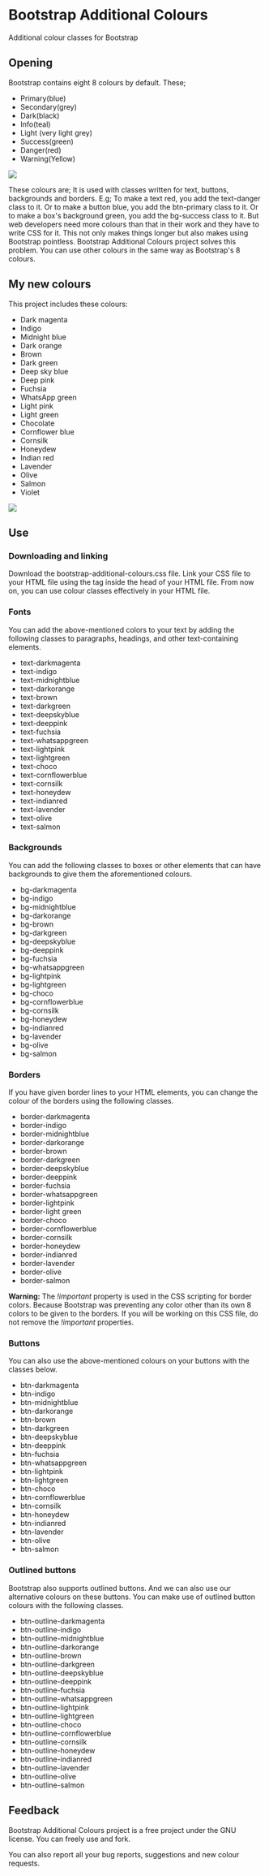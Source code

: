 # Bootstrap Additional Colours
<p>Additional colour classes for Bootstrap</p>
<h2>Opening</h2>
<p>Bootstrap contains eight 8 colours by default. These;</p>
<ul>
  <li>Primary(blue)</li>
  <li>Secondary(grey)</li>
  <li>Dark(black)</li>
  <li>Info(teal)</li>
  <li>Light (very light grey)</li>
  <li>Success(green)</li>
  <li>Danger(red)</li>
  <li>Warning(Yellow)</li>
</ul>
<img src="https://user-images.githubusercontent.com/37022881/158368447-e6160237-1aa7-4b58-b4a7-b7f910d05be1.jpg" />
<p>These colours are; It is used with classes written for text, buttons, backgrounds and borders. E.g; To make a text red, you add the text-danger class to it. Or to make a button blue, you add the btn-primary class to it. Or to make a box's background green, you add the bg-success class to it.
But web developers need more colours than that in their work and they have to write CSS for it. This not only makes things longer but also makes using Bootstrap pointless.
Bootstrap Additional Colours project solves this problem. You can use other colours in the same way as Bootstrap's 8 colours.</p>
<h2>My new colours</h2>
<p>This project includes these colours:</p>
<ul>
  <li>Dark magenta</li>
  <li>Indigo</li>
  <li>Midnight blue</li>
  <li>Dark orange</li>
  <li>Brown</li>
  <li>Dark green</li>
  <li>Deep sky blue</li>
  <li>Deep pink</li>
  <li>Fuchsia</li>
  <li>WhatsApp green</li>
  <li>Light pink</li>
  <li>Light green</li>
  <li>Chocolate</li>
  <li>Cornflower blue</li>
  <li>Cornsilk</li>
  <li>Honeydew</li>
  <li>Indian red</li>
  <li>Lavender</li>
  <li>Olive</li>
  <li>Salmon</li>
  <li>Violet</li>
</ul>
<img src="https://user-images.githubusercontent.com/37022881/158987026-5b617e35-e934-4807-bbab-bb5f5814237a.jpg" />
<h2>Use</h2>
<h3>Downloading and linking</h3>
<p>Download the bootstrap-additional-colours.css file. Link your CSS file to your HTML file using the <link> tag inside the head of your HTML file. From now on, you can use colour classes effectively in your HTML file.</p>
<h3>Fonts</h3>
<p>You can add the above-mentioned colors to your text by adding the following classes to paragraphs, headings, and other text-containing elements.</p>
<ul>
  <li>text-darkmagenta</li>
  <li>text-indigo</li>
  <li>text-midnightblue</li>
  <li>text-darkorange</li>
  <li>text-brown</li>
  <li>text-darkgreen</li>
  <li>text-deepskyblue</li>
  <li>text-deeppink</li>
  <li>text-fuchsia</li>
  <li>text-whatsappgreen</li>
  <li>text-lightpink</li>
  <li>text-lightgreen</li>
  <li>text-choco</li>
  <li>text-cornflowerblue</li>
  <li>text-cornsilk</li>
  <li>text-honeydew</li>
  <li>text-indianred</li>
  <li>text-lavender</li>
  <li>text-olive</li>
  <li>text-salmon</li>
</ul>
<h3>Backgrounds</h3>
<p>You can add the following classes to boxes or other elements that can have backgrounds to give them the aforementioned colours.</p>
<ul>
  <li>bg-darkmagenta</li>
  <li>bg-indigo</li>
  <li>bg-midnightblue</li>
  <li>bg-darkorange</li>
  <li>bg-brown</li>
  <li>bg-darkgreen</li>
  <li>bg-deepskyblue</li>
  <li>bg-deeppink</li>
  <li>bg-fuchsia</li>
  <li>bg-whatsappgreen</li>
  <li>bg-lightpink</li>
  <li>bg-lightgreen</li>
  <li>bg-choco</li>
  <li>bg-cornflowerblue</li>
  <li>bg-cornsilk</li>
  <li>bg-honeydew</li>
  <li>bg-indianred</li>
  <li>bg-lavender</li>
  <li>bg-olive</li>
  <li>bg-salmon</li>
</ul>
<h3>Borders</h3>
<p>If you have given border lines to your HTML elements, you can change the colour of the borders using the following classes.</p>
<ul>
  <li>border-darkmagenta</li>
  <li>border-indigo</li>
  <li>border-midnightblue</li>
  <li>border-darkorange</li>
  <li>border-brown</li>
  <li>border-darkgreen</li>
  <li>border-deepskyblue</li>
  <li>border-deeppink</li>
  <li>border-fuchsia</li>
  <li>border-whatsappgreen</li>
  <li>border-lightpink</li>
  <li>border-light green</li>
  <li>border-choco</li>
  <li>border-cornflowerblue</li>
  <li>border-cornsilk</li>
  <li>border-honeydew</li>
  <li>border-indianred</li>
  <li>border-lavender</li>
  <li>border-olive</li>
  <li>border-salmon</li>
</ul>
<p><b>Warning:</b> The <i>!important</i> property is used in the CSS scripting for border colors. Because Bootstrap was preventing any color other than its own 8 colors to be given to the borders. If you will be working on this CSS file, do not remove the <i>!important</i> properties.</p>
<h3>Buttons</h3>
<p>You can also use the above-mentioned colours on your buttons with the classes below.</p>
<ul>
  <li>btn-darkmagenta</li>
  <li>btn-indigo</li>
  <li>btn-midnightblue</li>
  <li>btn-darkorange</li>
  <li>btn-brown</li>
  <li>btn-darkgreen</li>
  <li>btn-deepskyblue</li>
  <li>btn-deeppink</li>
  <li>btn-fuchsia</li>
  <li>btn-whatsappgreen</li>
  <li>btn-lightpink</li>
  <li>btn-lightgreen</li>
  <li>btn-choco</li>
  <li>btn-cornflowerblue</li>
  <li>btn-cornsilk</li>
  <li>btn-honeydew</li>
  <li>btn-indianred</li>
  <li>btn-lavender</li>
  <li>btn-olive</li>
  <li>btn-salmon</li>
</ul>
<h3>Outlined buttons</h3>
<p>Bootstrap also supports outlined buttons. And we can also use our alternative colours on these buttons. You can make use of outlined button colours with the following classes.</p>
<ul>
  <li>btn-outline-darkmagenta</li>
  <li>btn-outline-indigo</li>
  <li>btn-outline-midnightblue</li>
  <li>btn-outline-darkorange</li>
  <li>btn-outline-brown</li>
  <li>btn-outline-darkgreen</li>
  <li>btn-outline-deepskyblue</li>
  <li>btn-outline-deeppink</li>
  <li>btn-outline-fuchsia</li>
  <li>btn-outline-whatsappgreen</li>
  <li>btn-outline-lightpink</li>
  <li>btn-outline-lightgreen</li>
  <li>btn-outline-choco</li>
  <li>btn-outline-cornflowerblue</li>
  <li>btn-outline-cornsilk</li>
  <li>btn-outline-honeydew</li>
  <li>btn-outline-indianred</li>
  <li>btn-outline-lavender</li>
  <li>btn-outline-olive</li>
  <li>btn-outline-salmon</li>
</ul>
<h2>Feedback</h2>
<p>Bootstrap Additional Colours project is a free project under the GNU license. You can freely use and fork.</p>
<p>You can also report all your bug reports, suggestions and new colour requests.</p>
